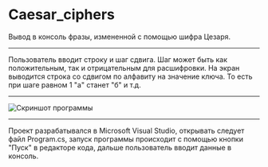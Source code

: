 # Caesar_ciphers
Вывод в консоль фразы, измененной с помощью шифра Цезаря.
____
Пользователь вводит строку и шаг сдвига.
Шаг может быть как положительным, так и 
отрицательным для расшифровки.
На экран выводится строка со сдвигом по алфавиту
на значение ключа. 
То есть при шаге равном 1 "а" станет "б" и т.д.
____
![Скриншот программы](https://user-images.githubusercontent.com/89964564/134466631-8d6de179-b3ec-4c04-bd7e-037687f05a62.png)

____
Проект разрабатывался в Microsoft Visual Studio, 
открывать следует файл Program.cs,
запуск программы происходит с помощью кнопки "Пуск" в редакторе кода,
дальше пользователь вводит данные в консоль.
